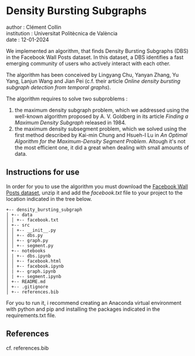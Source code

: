 
# Density Bursting Subgraphs
author : Clément Collin  
institution : Universitat Politècnica de València  
date : 12-01-2024

We implemented an algorithm, that finds Density Bursting Subgraphs (DBS) in the Facebook
Wall Posts dataset. In this dataset, a DBS identifies a fast emerging community of
users who actively interact with each other.

The algorithm has been conceived by Lingyang Chu, Yanyan Zhang, Yu Yang, Lanjun Wang and Jian Pei (c.f. their article _Online density bursting subgraph detection from temporal graphs_).

The algorithm requires to solve two subproblems :  
1. the maximum density subgraph problem, which we addressed using the well-known algorithm proposed by A. V. Goldberg in its article _Finding a Maximum Density Subgraph_ released in 1984.
2. the maximum density subsegment problem, which we solved using the first method described by Kai-min Chung and Hsueh-I Lu in _An Optimal Algorithm for the Maximum-Density Segment Problem_. Altough it's not the most efficient one, it did a great when dealing with small amounts of data.

## Instructions for use
In order for you to use the algorithm you must download the [Facebook Wall Posts dataset](https://data.mendeley.com/datasets/4dwzvcdsv3/2), unzip it and add the _facebook.txt_ file to your project to the location indicated in the tree below.

```
+-- density_bursting_subgraph  
│ +-- data  
│ │ +-- facebook.txt  
│ +-- src  
│ │ +-- __init__.py  
│ │ +-- dbs.py  
│ │ +-- graph.py  
│ │ +-- segment.py
│ +-- notebooks   
│ | +-- dbs.ipynb  
│ │ +-- facebook.html
│ │ +-- facebook.ipynb 
│ | +-- graph.ipynb  
│ | +-- segment.ipynb  
│ +-- README.md  
│ +-- .gitignore  
│ +-- references.bib  
```

For you to run it, i recommend creating an Anaconda virtual environment with python and pip and installing the packages indicated in the requirements.txt file.

## References
cf. references.bib
